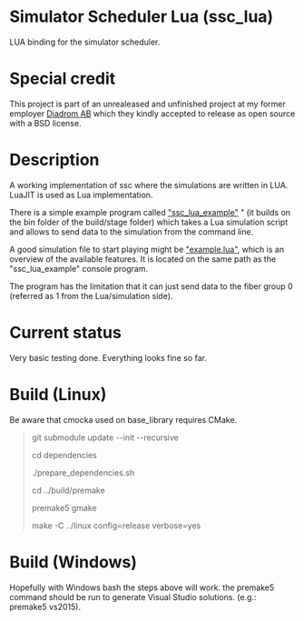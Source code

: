 Simulator Scheduler Lua (ssc_lua)
=================================

LUA binding for the simulator scheduler.

Special credit
==============

This project is part of an unrealeased and unfinished project at my former
employer [Diadrom AB](http://diadrom.se/) which they kindly accepted
to release as open source with a BSD license.

Description
============

A working implementation of ssc where the simulations are written in LUA.
LuaJIT is used as Lua implementation.

There is a simple example program called ["ssc_lua_example"](https://github.com/RafaGago/ssc_lua/blob/master/example/src/ssc_lua/ssc_lua_example.c) " (it builds on
the bin folder of the build/stage folder) which takes a Lua simulation
script and allows to send data to the simulation from the command line.

A good simulation file to start playing might be ["example.lua"](https://github.com/RafaGago/ssc_lua/blob/master/example/src/ssc_lua/example.lua), which is
an overview of the available features. It is located on the same path as
the "ssc_lua_example" console program.

The program has the limitation that it can just send data to the fiber
group 0 (referred as 1 from the Lua/simulation side).

Current status
==============

Very basic testing done. Everything looks fine so far.

Build (Linux)
=============

Be aware that cmocka used on base_library requires CMake.

> git submodule update --init --recursive
>
> cd dependencies
>
> ./prepare_dependencies.sh
>
> cd ../build/premake
>
> premake5 gmake
>
> make -C ../linux config=release verbose=yes

Build (Windows)
===============

Hopefully with Windows bash the steps above will work. the premake5 command
should be run to generate Visual Studio solutions. (e.g.: premake5 vs2015).
